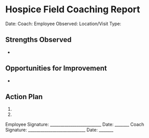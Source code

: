 # Hospice Field Coaching Report

Date: 
Coach: 
Employee Observed: 
Location/Visit Type: 

## Strengths Observed
- 

## Opportunities for Improvement
- 

## Action Plan
1. 
2. 

Employee Signature: _________________________  Date: _______
Coach Signature: ____________________________  Date: _______
